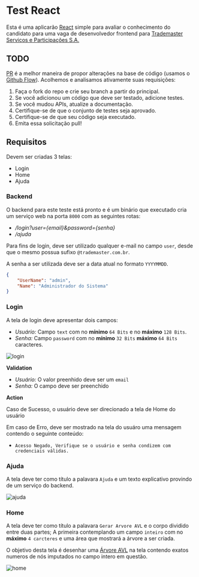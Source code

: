 # Test React

Esta é uma aplicarão [React](https://reactjs.org/) simple para avaliar o conhecimento do candidato para uma vaga de desenvolvedor frontend para [Trademaster Servicos e Participações S.A.](https://www.trademaster.com.br/) 

## TODO
[PR](https://docs.github.com/pt/free-pro-team@latest/github/collaborating-with-issues-and-pull-requests/about-pull-requests) é a melhor maneira de propor alterações na base de código (usamos o [Github Flow](https://guides.github.com/introduction/flow/index.html)). Acolhemos e analisamos ativamente suas requisições:

1. Faça o fork do repo e crie seu branch a partir do principal.
2. Se você adicionou um código que deve ser testado, adicione testes.
3. Se você mudou APIs, atualize a documentação.
4. Certifique-se de que o conjunto de testes seja aprovado.
5. Certifique-se de que seu código seja executado.
6. Emita essa solicitação pull!

## Requisitos

Devem ser criadas 3 telas:
- Login
- Home
- Ajuda

### Backend

O backend para este teste está pronto e é um binário que executado cria um serviço web na porta `8000` com as seguintes rotas:
 - _/login?user={email}&password={senha}_
 - _/ajuda_ 

Para fins de login, deve ser utilizado qualquer e-mail no campo `user`, desde que o mesmo possua sufixo `@trademaster.com.br`.

A senha a ser utilizada deve ser a data atual no formato `YYYYMMDD`.

```json
{
    "UserName": "admin",
    "Name": "Administrador do Sistema"
}
```

### Login

A tela de login deve apresentar dois campos:
- _Usuário:_ Campo `text` com no __mínimo__ `64 Bits` e no __máximo__ `128 Bits`.  
- _Senha:_ Campo `password` com no __mínimo__ `32 Bits` __máximo__ `64 Bits` caracteres.

![login](https://github.com/trademasterbr/test-react/raw/main/wireframe/login.png)


__Validation__
- _Usuário:_  O valor preenhido deve ser um `email`  
- _Senha:_ O campo deve ser preenchido

__Action__

Caso de Sucesso, o usuário deve ser direcionado a tela de Home do usuário

Em caso de Erro, deve ser mostrado na tela do usuáro uma mensagem contendo o seguinte conteúdo:
- `Acesso Negado, Verifique se o usuário e senha condizem com credenciais válidas.`

### Ajuda

A tela deve ter como título a palavara `Ajuda` e um texto explicativo provindo de um serviço do backend.

![ajuda](https://github.com/trademasterbr/test-react/raw/main/wireframe/ajuda.png)

### Home

A tela deve ter como título a palavara `Gerar Arvore AVL` e o corpo dividido entre duas partes; A primeira contemplando um campo `inteiro` com no __máximo__ `4 carcteres` e uma área que mostrará a árvore a ser criada.

O objetivo desta tela é desenhar uma [Árvore AVL](http://dcm.ffclrp.usp.br/~augusto/teaching/aedi/AED-I-Arvores-AVL.pdf) na tela contendo exatos numeros de nós imputados no campo intero em questão.

![home](https://github.com/trademasterbr/test-react/raw/main/wireframe/home.png)